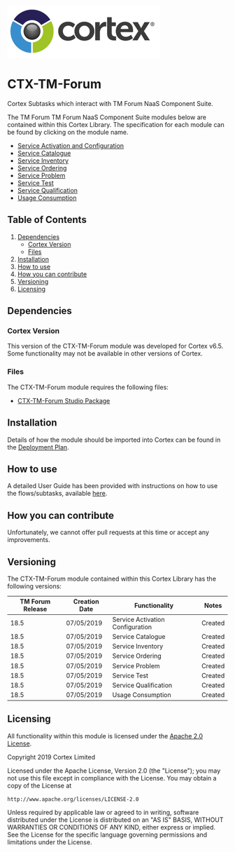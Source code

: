 <a href="https://www.cortex-ia.com/" target="_blank"><img src="https://github.com/CortexIATest/CTXImages/blob/master/Cortex-350-120.png" alt="Welcome to Cortex!" width="350" height="120" border="0"></a>

# CTX-TM-Forum
Cortex Subtasks which interact with TM Forum NaaS Component Suite.

The TM Forum TM Forum NaaS Component Suite modules below are contained within this Cortex Library. The specification for each module can be found by clicking on the module name.
* [Service Activation and Configuration](https://www.tmforum.org/resources/specification/tmf640-service-activation-and-configuration-api-rest-specification-r18-5-0/)
* [Service Catalogue](https://www.tmforum.org/resources/specification/tmf633-service-catalog-api-rest-specification-r18-5-0/)
* [Service Inventory](https://www.tmforum.org/resources/specification/tmf638-service-inventory-api-rest-specification-r18-5-0/)
* [Service Ordering](https://www.tmforum.org/resources/specification/tmf641-service-ordering-api-rest-specification-r18-5-0/)
* [Service Problem](https://www.tmforum.org/resources/specification/tmf656-service-problem-api-rest-specification-r18-5-0/)
* [Service Test](https://www.tmforum.org/resources/specification/tmf653-service-test-api-rest-specification-r18-5-0/)
* [Service Qualification](https://www.tmforum.org/resources/specification/tmf645-service-qualification-api-rest-specification-r18-5-0/)
* [Usage Consumption](https://www.tmforum.org/resources/specification/tmf677-usage-consumption-api-rest-specification-r18-5-0/)

## Table of Contents
1) [Dependencies](#dependencies)
    * [Cortex Version](#cortex-version)
    * [Files](#files)
1) [Installation](#installation)
1) [How to use](#how-to-use)
1) [How you can contribute](#how-you-can-contribute)
1) [Versioning](#versioning)
1) [Licensing](#licensing)

## Dependencies
### Cortex Version
This version of the CTX-TM-Forum module was developed for Cortex v6.5. Some functionality may not be available in other versions of Cortex.

### Files
The CTX-TM-Forum module requires the following files:
* [CTX-TM-Forum Studio Package](https://github.com/CortexIATest/CTX-TM-Forum/releases/download/v1.0/CTX-TM-Forum.studiopkg)

## Installation
Details of how the module should be imported into Cortex can be found in the [Deployment Plan](https://github.com/CortexIATest/CTX-TM-Forum/blob/master/CTX-TM-Forum%20-%20Deployment%20Plan.pdf).

## How to use
A detailed User Guide has been provided with instructions on how to use the flows/subtasks, available [here](https://github.com/CortexIATest/CTX-TM-Forum/blob/master/CTX-TM-Forum%20-%20User%20Guide.pdf).

## How you can contribute
Unfortunately, we cannot offer pull requests at this time or accept any improvements.

## Versioning
The CTX-TM-Forum module contained within this Cortex Library has the following versions:

TM Forum Release | Creation Date | Functionality | Notes
------------- | ----------- | ----------- | -----------
18.5 | 07/05/2019 | Service Activation Configuration | Created
18.5 | 07/05/2019 | Service Catalogue | Created
18.5 | 07/05/2019 | Service Inventory | Created
18.5 | 07/05/2019 | Service Ordering | Created
18.5 | 07/05/2019 | Service Problem | Created
18.5 | 07/05/2019 | Service Test | Created
18.5 | 07/05/2019 | Service Qualification | Created
18.5 | 07/05/2019 | Usage Consumption | Created

## Licensing
All functionality within this module is licensed under the [Apache 2.0 License](https://www.apache.org/licenses/LICENSE-2.0).

Copyright 2019 Cortex Limited

Licensed under the Apache License, Version 2.0 (the "License");
you may not use this file except in compliance with the License.
You may obtain a copy of the License at

    http://www.apache.org/licenses/LICENSE-2.0

Unless required by applicable law or agreed to in writing, software
distributed under the License is distributed on an "AS IS" BASIS,
WITHOUT WARRANTIES OR CONDITIONS OF ANY KIND, either express or implied.
See the License for the specific language governing permissions and
limitations under the License.
